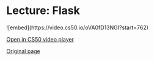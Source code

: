 # Lecture: Flask

<div markdown="1" class="extend">
![embed](https://video.cs50.io/oVA0fD13NGI?start=762)
</div>

[Open in CS50 video player](https://video.cs50.io/oVA0fD13NGI?start=762)

[Original page](https://cs50.harvard.edu/college/2022/fall/weeks/9/)
